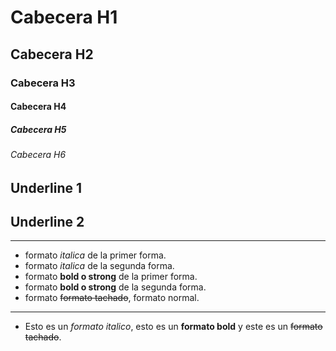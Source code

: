 # Cabecera H1
## Cabecera H2
### Cabecera H3
#### Cabecera H4
##### Cabecera H5
###### Cabecera H6

Underline 1
--------------

Underline 2
--------------
--------------

- formato *italica* de la primer forma.
- formato _italica_ de la segunda forma.
- formato **bold o strong** de la primer forma.
- formato __bold o strong__ de la segunda forma.
- formato ~~formato tachado~~, formato normal.
---------------
- Esto es un *formato italico*, esto es un **formato bold** y este es un ~~formato tachado~~.
